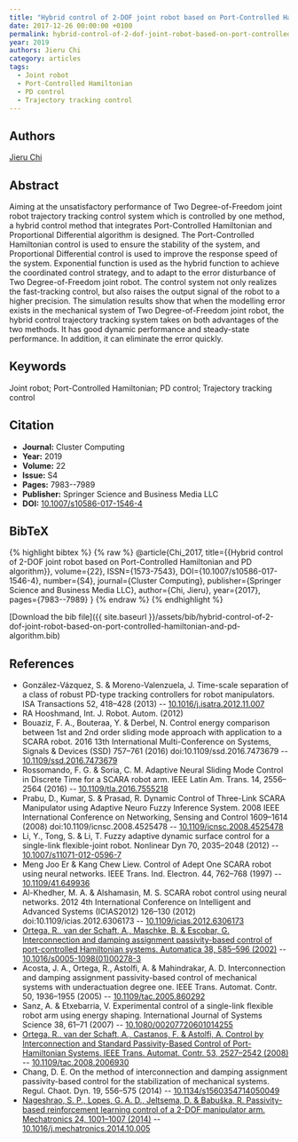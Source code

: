 ```yaml
---
title: "Hybrid control of 2-DOF joint robot based on Port-Controlled Hamiltonian and PD algorithm"
date: 2017-12-26 00:00:00 +0100
permalink: hybrid-control-of-2-dof-joint-robot-based-on-port-controlled-hamiltonian-and-pd-algorithm
year: 2019
authors: Jieru Chi
category: articles
tags:
  - Joint robot
  - Port-Controlled Hamiltonian
  - PD control
  - Trajectory tracking control
---
```

 
## Authors
[Jieru Chi](authors/jieru-chi)
 
## Abstract
Aiming at the unsatisfactory performance of Two Degree-of-Freedom joint robot trajectory tracking control system which is controlled by one method, a hybrid control method that integrates Port-Controlled Hamiltonian and Proportional Differential algorithm is designed. The Port-Controlled Hamiltonian control is used to ensure the stability of the system, and Proportional Differential control is used to improve the response speed of the system. Exponential function is used as the hybrid function to achieve the coordinated control strategy, and to adapt to the error disturbance of Two Degree-of-Freedom joint robot. The control system not only realizes the fast-tracking control, but also raises the output signal of the robot to a higher precision. The simulation results show that when the modelling error exists in the mechanical system of Two Degree-of-Freedom joint robot, the hybrid control trajectory tracking system takes on both advantages of the two methods. It has good dynamic performance and steady-state performance. In addition, it can eliminate the error quickly.
 
## Keywords
Joint robot; Port-Controlled Hamiltonian; PD control; Trajectory tracking control
 
## Citation
- **Journal:** Cluster Computing
- **Year:** 2019
- **Volume:** 22
- **Issue:** S4
- **Pages:** 7983--7989
- **Publisher:** Springer Science and Business Media LLC
- **DOI:** [10.1007/s10586-017-1546-4](https://doi.org/10.1007/s10586-017-1546-4)
 
## BibTeX
{% highlight bibtex %}
{% raw %}
@article{Chi_2017,
  title={{Hybrid control of 2-DOF joint robot based on Port-Controlled Hamiltonian and PD algorithm}},
  volume={22},
  ISSN={1573-7543},
  DOI={10.1007/s10586-017-1546-4},
  number={S4},
  journal={Cluster Computing},
  publisher={Springer Science and Business Media LLC},
  author={Chi, Jieru},
  year={2017},
  pages={7983--7989}
}
{% endraw %}
{% endhighlight %}
 
[Download the bib file]({{ site.baseurl }}/assets/bib/hybrid-control-of-2-dof-joint-robot-based-on-port-controlled-hamiltonian-and-pd-algorithm.bib)
 
## References
- González-Vázquez, S. & Moreno-Valenzuela, J. Time-scale separation of a class of robust PD-type tracking controllers for robot manipulators. ISA Transactions 52, 418–428 (2013) -- [10.1016/j.isatra.2012.11.007](https://doi.org/10.1016/j.isatra.2012.11.007)
- RA Hooshmand, Int. J. Robot. Autom. (2012)
- Bouaziz, F. A., Bouteraa, Y. & Derbel, N. Control energy comparison between 1st and 2nd order sliding mode approach with application to a SCARA robot. 2016 13th International Multi-Conference on Systems, Signals &amp; Devices (SSD) 757–761 (2016) doi:10.1109/ssd.2016.7473679 -- [10.1109/ssd.2016.7473679](https://doi.org/10.1109/ssd.2016.7473679)
- Rossomando, F. G. & Soria, C. M. Adaptive Neural Sliding Mode Control in Discrete Time for a SCARA robot arm. IEEE Latin Am. Trans. 14, 2556–2564 (2016) -- [10.1109/tla.2016.7555218](https://doi.org/10.1109/tla.2016.7555218)
- Prabu, D., Kumar, S. & Prasad, R. Dynamic Control of Three-Link SCARA Manipulator using Adaptive Neuro Fuzzy Inference System. 2008 IEEE International Conference on Networking, Sensing and Control 1609–1614 (2008) doi:10.1109/icnsc.2008.4525478 -- [10.1109/icnsc.2008.4525478](https://doi.org/10.1109/icnsc.2008.4525478)
- Li, Y., Tong, S. & Li, T. Fuzzy adaptive dynamic surface control for a single-link flexible-joint robot. Nonlinear Dyn 70, 2035–2048 (2012) -- [10.1007/s11071-012-0596-7](https://doi.org/10.1007/s11071-012-0596-7)
- Meng Joo Er & Kang Chew Liew. Control of Adept One SCARA robot using neural networks. IEEE Trans. Ind. Electron. 44, 762–768 (1997) -- [10.1109/41.649936](https://doi.org/10.1109/41.649936)
- Al-Khedher, M. A. & Alshamasin, M. S. SCARA robot control using neural networks. 2012 4th International Conference on Intelligent and Advanced Systems (ICIAS2012) 126–130 (2012) doi:10.1109/icias.2012.6306173 -- [10.1109/icias.2012.6306173](https://doi.org/10.1109/icias.2012.6306173)
- [Ortega, R., van der Schaft, A., Maschke, B. & Escobar, G. Interconnection and damping assignment passivity-based control of port-controlled Hamiltonian systems. Automatica 38, 585–596 (2002)](interconnection-and-damping-assignment-passivity-based-control-of-port-controlled-hamiltonian-systems) -- [10.1016/s0005-1098(01)00278-3](https://doi.org/10.1016/s0005-1098(01)00278-3)
- Acosta, J. A., Ortega, R., Astolfi, A. & Mahindrakar, A. D. Interconnection and damping assignment passivity-based control of mechanical systems with underactuation degree one. IEEE Trans. Automat. Contr. 50, 1936–1955 (2005) -- [10.1109/tac.2005.860292](https://doi.org/10.1109/tac.2005.860292)
- Sanz, A. & Etxebarria, V. Experimental control of a single-link flexible robot arm using energy shaping. International Journal of Systems Science 38, 61–71 (2007) -- [10.1080/00207720601014255](https://doi.org/10.1080/00207720601014255)
- [Ortega, R., van der Schaft, A., Castanos, F. & Astolfi, A. Control by Interconnection and Standard Passivity-Based Control of Port-Hamiltonian Systems. IEEE Trans. Automat. Contr. 53, 2527–2542 (2008)](control-by-interconnection-and-standard-passivity-based-control-of-port-hamiltonian-systems) -- [10.1109/tac.2008.2006930](https://doi.org/10.1109/tac.2008.2006930)
- Chang, D. E. On the method of interconnection and damping assignment passivity-based control for the stabilization of mechanical systems. Regul. Chaot. Dyn. 19, 556–575 (2014) -- [10.1134/s1560354714050049](https://doi.org/10.1134/s1560354714050049)
- [Nageshrao, S. P., Lopes, G. A. D., Jeltsema, D. & Babuška, R. Passivity-based reinforcement learning control of a 2-DOF manipulator arm. Mechatronics 24, 1001–1007 (2014)](passivity-based-reinforcement-learning-control-of-a-2-dof-manipulator-arm) -- [10.1016/j.mechatronics.2014.10.005](https://doi.org/10.1016/j.mechatronics.2014.10.005)

